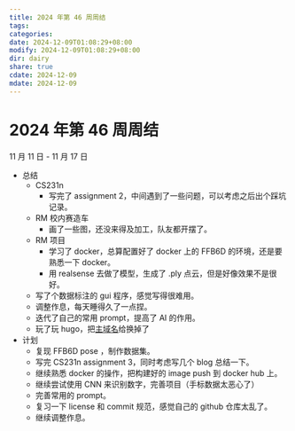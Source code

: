 ```yaml
---
title: 2024 年第 46 周周结
tags: 
categories: 
date: 2024-12-09T01:08:29+08:00
modify: 2024-12-09T01:08:29+08:00
dir: dairy
share: true
cdate: 2024-12-09
mdate: 2024-12-09
---
```


# 2024 年第 46 周周结

11 月 11 日 - 11 月 17 日

- 总结
    - CS231n
        - 写完了 assignment 2，中间遇到了一些问题，可以考虑之后出个踩坑记录。
    - RM 校内赛造车
        - 画了一些图，还没来得及加工，队友都开摆了。
    - RM 项目
        - 学习了 docker，总算配置好了 docker 上的 FFB6D 的环境，还是要熟悉一下 docker。
        - 用 realsense 去做了模型，生成了 .ply 点云，但是好像效果不是很好。
    - 写了个数据标注的 gui 程序，感觉写得很难用。
    - 调整作息，每天睡得久了一点捏。
    - 迭代了自己的常用 prompt，提高了 AI 的作用。
    - 玩了玩 hugo，把[主域名](https://wncfht.github.io/)给换掉了
- 计划
    - 复现 FFB6D pose ，制作数据集。
    - 写完 CS231n assignment 3，同时考虑写几个 blog 总结一下。
    - 继续熟悉 docker 的操作，把构建好的 image push 到 docker hub 上。
    - 继续尝试使用 CNN 来识别数字，完善项目（手标数据太恶心了）
    - 完善常用的 prompt。
    - 复习一下 license 和 commit 规范，感觉自己的 github 仓库太乱了。
    - 继续调整作息。
